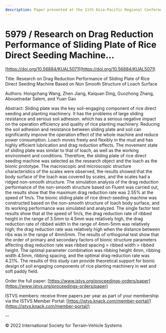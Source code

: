 ```yaml
---
description: Paper presented at the 11th Asia-Pacific Regional Conference of the ISTVS
---
```


# 5979 / Research on Drag Reduction Performance of Sliding Plate of Rice Direct Seeding Machine...

[https://doi.org/10.56884/KUAL5071](https://doi.org/10.56884/KUAL5071)

Title: Research on Drag Reduction Performance of Sliding Plate of Rice Direct Seeding Machine Based on Non Smooth Structure of Loach Surface

Authors: Hongchang Wang, Zhen Jiang, Kaiquan Ding, Guozhong Zhang, Abouelnadar Salem, and Yuan Gao

Abstract: Sliding plate was the key soil-engaging component of rice direct seeding and planting machinery. It has the problems of large sliding resistance and serious soil adhesion. which has a serious negative impact on the operation efficiency and quality of rice planting machinery. Reducing the soil adhesion and resistance between sliding plate and soil can significantly improve the operation effect of the whole machine and reduce power consumption. Loach moves freely and flexibly in the mud and has highly efficient lubrication and drag reduction effects. The movement state of sliding plate was similar to that of loach, as well as the working environment and conditions. Therefore, the sliding plate of rice direct seeding machine was selected as the research object and the loach as the bionic prototype. The macroscopic and microscopic structure characteristics of the scales were observed, the results showed that the body surface of the loach was covered by scales, and the scales had a ridged non-smooth structure. The simulation analysis of the drag reduction performance of the non-smooth structure based on Fluent was carried out, the results show that the maximum drag reduction rate was 2.55% at the speed of 1m/s. The bionic sliding plate of rice direct-seeding machine was constructed based on the non-smooth structure of loach body surface, and its working performance was simulated and analyzed. The single factor test results show that at the speed of 1m/s, the drag reduction rate of ribbed height in the range of 3.5mm to 4.5mm was relatively high, the drag reduction rate of ribbed width in the range of 4mm-5mm was relatively high; the drag reduction rate was relatively high when the distance between ribs was in the range of 4mm5mm. The results of orthogonal test show that the order of primary and secondary factors of bionic structure parameters affecting drag reduction rate was ribbed spacing > ribbed width > ribbed height. The optimal parameter combination was ribbing height 4mm, ribbing width 4.5mm, ribbing spacing, and the optimal drag reduction rate was 4.21%. The results of this study can provide theoretical support for bionic design of soil engaging components of rice planting machinery in wet and soft paddy field.

Order the full paper: [https://www.istvs.org/proceedings-orders/paper](https://www.istvs.org/proceedings-orders/paper)

ISTVS members: receive three papers per year as part of your membership via the ISTVS Member Portal: [https://istvs.knack.com/member-portal/](https://istvs.knack.com/member-portal/)

\--

© 2022 International Society for Terrain-Vehicle Systems
